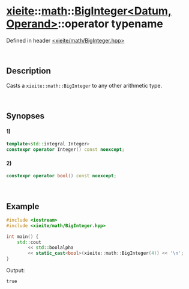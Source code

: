 # [xieite](../../xieite.md)\:\:[math](../../math.md)\:\:[BigInteger<Datum, Operand>](../BigInteger.md)\:\:operator typename
Defined in header [<xieite/math/BigInteger.hpp>](../../../include/xieite/math/BigInteger.hpp)

&nbsp;

## Description
Casts a `xieite::math::BigInteger` to any other arithmetic type.

&nbsp;

## Synopses
#### 1)
```cpp
template<std::integral Integer>
constexpr operator Integer() const noexcept;
```
#### 2)
```cpp
constexpr operator bool() const noexcept;
```

&nbsp;

## Example
```cpp
#include <iostream>
#include <xieite/math/BigInteger.hpp>

int main() {
    std::cout
        << std::boolalpha
        << static_cast<bool>(xieite::math::BigInteger(4)) << '\n';
}
```
Output:
```
true
```
